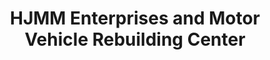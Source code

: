 ---
title: "HJMM Enterprises and Motor Vehicle Rebuilding Center"
url: /bacoor/hjmm-enterprises-and-motor-vehicle-rebuilding-center/
shop: Autoteile
---